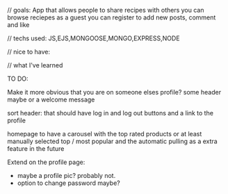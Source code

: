 // goals:
App that allows people to share recipes with others
you can browse reciepes as a guest 
you can register to add new posts, comment and like 

// techs used: 
JS,EJS,MONGOOSE,MONGO,EXPRESS,NODE

// nice to have:

// what I've learned

TO DO: 

Make it more obvious that you are on someone elses profile? some header maybe or a welcome message

sort header: that should have log in and log out buttons and a link to the profile

homepage to have a carousel with the top rated products or at least manually selected top / most popular and the automatic pulling as a extra feature in the future

Extend on the profile page: 
 - maybe a profile pic? probably not.
 - option to change password maybe? 




